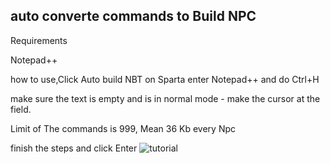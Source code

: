 auto converte commands to Build NPC
-----------------------------------------------------------
Requirements

Notepad++

how to use,Click Auto build NBT on Sparta enter Notepad++ and do Ctrl+H 

make sure the text is empty and is in normal mode - make the cursor at the field.

 Limit of The commands is 999, Mean 36 Kb every Npc

finish the steps and click Enter
![tutorial](https://user-images.githubusercontent.com/101429553/172053467-0ffb53e7-b767-4b5f-a0e8-4d3be38b4c51.jpg)



